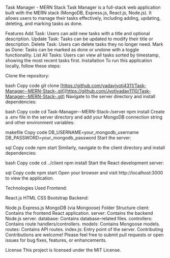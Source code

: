 Task Manager - MERN Stack
Task Manager is a full-stack web application built with the MERN stack (MongoDB, Express.js, React.js, Node.js). It allows users to manage their tasks effectively, including adding, updating, deleting, and marking tasks as done.

Features
Add Task: Users can add new tasks with a title and optional description.
Update Task: Tasks can be updated to modify their title or description.
Delete Task: Users can delete tasks they no longer need.
Mark as Done: Tasks can be marked as done or undone with a toggle functionality.
List All Tasks: Users can view all tasks sorted by timestamp, showing the most recent tasks first.
Installation
To run this application locally, follow these steps:

Clone the repository:


bash
Copy code
git clone [https://github.com/yadavjyoti4311/Task-Manager--MERN-Stack-.git](https://github.com/Jyotiyadav1110/Task-Manager--MERN-Stack-.git)
Navigate to the server directory and install dependencies:

bash
Copy code
cd Task-Manager--MERN-Stack-/server
npm install
Create a .env file in the server directory and add your MongoDB connection string and other environment variables:

makefile
Copy code
DB_USERNAME=your_mongodb_username
DB_PASSWORD=your_mongodb_password
Start the server:

sql
Copy code
npm start
Similarly, navigate to the client directory and install dependencies:

bash
Copy code
cd ../client
npm install
Start the React development server:

sql
Copy code
npm start
Open your browser and visit http://localhost:3000 to view the application.

Technologies Used
Frontend:

React.js
HTML
CSS
Bootstrap
Backend:

Node.js
Express.js
MongoDB (via Mongoose)
Folder Structure
client: Contains the frontend React application.
server: Contains the backend Node.js server.
database: Contains database-related files.
controllers: Contains route handlers/controllers.
models: Contains Mongoose models.
routes: Contains API routes.
index.js: Entry point of the server.
Contributing
Contributions are welcome! Please feel free to submit pull requests or open issues for bug fixes, features, or enhancements.

License
This project is licensed under the MIT License.
